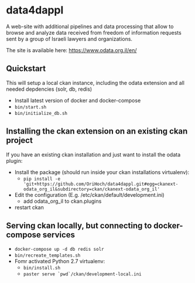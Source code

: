 # data4dappl

A web-site with additional pipelines and data processing that allow to browse and analyze data received from freedom of information requests sent by a group of Israeli lawyers and organizations.

The site is available here: https://www.odata.org.il/en/

## Quickstart

This will setup a local ckan instance, including the odata extension and all needed depdencies (solr, db, redis)

* Install latest version of docker and docker-compose
* `bin/start.sh`
* `bin/initialize_db.sh`

## Installing the ckan extension on an existing ckan project

If you have an existing ckan installation and just want to install the odata plugin:

* Install the package (should run inside your ckan installations virtualenv):
  * `pip install -e 'git+https://github.com/OriHoch/data4dappl.git#egg=ckanext-odata_org_il&subdirectory=ckan/ckanext-odata_org_il'`
* Edit the configuration (E.g. /etc/ckan/default/development.ini)
  * add odata_org_il to ckan.plugins
* restart ckan

## Serving ckan locally, but connecting to docker-compose services

* `docker-compose up -d db redis solr`
* `bin/recreate_templates.sh`
* Fomr activated Python 2.7 virtualenv:
  * `bin/install.sh`
  * ```paster serve `pwd`/ckan/development-local.ini```
